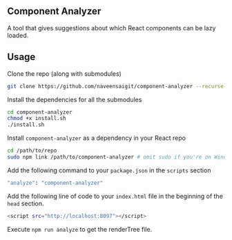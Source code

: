## Component Analyzer

A tool that gives suggestions about which React components can be lazy loaded.

## Usage

Clone the repo (along with submodules)
```sh
git clone https://github.com/naveensaigit/component-analyzer --recurse-submodules
```

Install the dependencies for all the submodules
```sh
cd component-analyzer
chmod +x install.sh
./install.sh
```

Install `component-analyzer` as a dependency in your React repo
```sh
cd /path/to/repo
sudo npm link /path/to/component-analyzer # omit sudo if you're on Windows
```

Add the following command to your `package.json` in the `scripts` section
```sh
"analyze": "component-analyzer"
```

Add the following line of code to your `index.html` file in the beginning of the `head` section.
```sh
<script src="http://localhost:8097"></script>
```

Execute `npm run analyze` to get the renderTree file.
